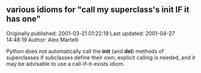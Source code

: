 ## various idioms for "call my superclass's __init__ IF it has one"

Originally published: 2001-03-21 01:22:19
Last updated: 2001-04-27 14:48:19
Author: Alex Martelli

Python does not automatically call the __init__ (and __del__) methods of superclasses if subclasses define their own; explicit calling is needed, and it may be advisable to use a call-if-it-exists idiom.